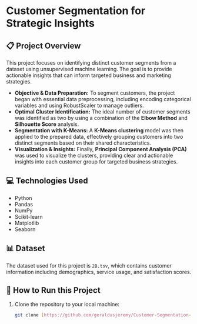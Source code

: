 # Customer Segmentation for Strategic Insights

## 📋 Project Overview

This project focuses on identifying distinct customer segments from a dataset using unsupervised machine learning. The goal is to provide actionable insights that can inform targeted business and marketing strategies.

- **Objective & Data Preparation:** To segment customers, the project began with essential data preprocessing, including encoding categorical variables and using RobustScaler to manage outliers.
- **Optimal Cluster Identification:** The ideal number of customer segments was identified as two by using a combination of the **Elbow Method** and **Silhouette Score** analysis.
- **Segmentation with K-Means:** A **K-Means clustering** model was then applied to the prepared data, effectively grouping customers into two distinct segments based on their shared characteristics.
- **Visualization & Insights:** Finally, **Principal Component Analysis (PCA)** was used to visualize the clusters, providing clear and actionable insights into each customer group for targeted business strategies.

## 💻 Technologies Used
- Python
- Pandas
- NumPy
- Scikit-learn
- Matplotlib
- Seaborn

## 📊 Dataset
The dataset used for this project is `2B.tsv`, which contains customer information including demographics, service usage, and satisfaction scores.

## 🚀 How to Run this Project
1. Clone the repository to your local machine:
   ```bash
   git clone [https://github.com/geraldusjeremy/Customer-Segmentation-using-K-Means-Clustering-and-PCA.git](https://github.com/geraldusjeremy/Customer-Segmentation-using-K-Means-Clustering-and-PCA.git)
